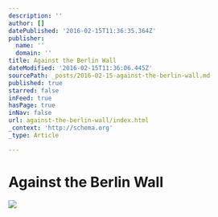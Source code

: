 ```yaml
---
description: ''
author: []
datePublished: '2016-02-15T11:36:35.364Z'
publisher:
  name: ''
  domain: ''
title: Against the Berlin Wall
dateModified: '2016-02-15T11:36:06.445Z'
sourcePath: _posts/2016-02-15-against-the-berlin-wall.md
published: true
starred: false
inFeed: true
hasPage: true
inNav: false
url: against-the-berlin-wall/index.html
_context: 'http://schema.org'
_type: Article

---
```

# Against the Berlin Wall
![](https://the-grid-user-content.s3-us-west-2.amazonaws.com/468a1e2b-cce4-486b-8fa4-1915cc48a7f1.png)